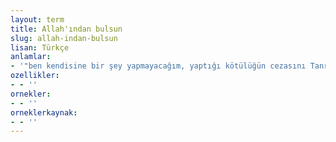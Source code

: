 ```yaml
---
layout: term
title: Allah'ından bulsun
slug: allah-indan-bulsun
lisan: Türkçe
anlamlar:
- '"ben kendisine bir şey yapmayacağım, yaptığı kötülüğün cezasını Tanrı versin" anlamında kullanılan bir söz'
ozellikler:
- - ''
ornekler:
- - ''
orneklerkaynak:
- - ''
---
```


